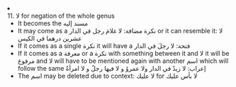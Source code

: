 <li class="col 32"><div class="nodecontent">11. لا for negation of the whole genus</div>
	<ul class="subexp">
<li class="basic"><div class="nodecontent">It becomes the مسند إليه</div></li>
<li class="basic"><div class="nodecontent">It may come as a نكرة مضافة: لا غلامَ رجل في الدار or it can resemble it: لا عشرين درهما في الكيس</div></li>
<li class="basic"><div class="nodecontent">If it comes as a single نكرة it will have a فتحة: لا رجلَ في الدار</div></li>
<li class="basic"><div class="nodecontent">If it comes as a معرفة or a نكرة with something between it and لا it will be مرفوع and لا will have to be mentioned again with another اسم which will follow the same إعراب: لا زيدٌ في الدار ولا عمروٌ و لا فيها رجلٌ و لا امرأةٌ</div></li>
<li class="basic"><div class="nodecontent">The اسم may be deleted due to context: لا عليك for لا بأس عليك</div></li></ul></li>